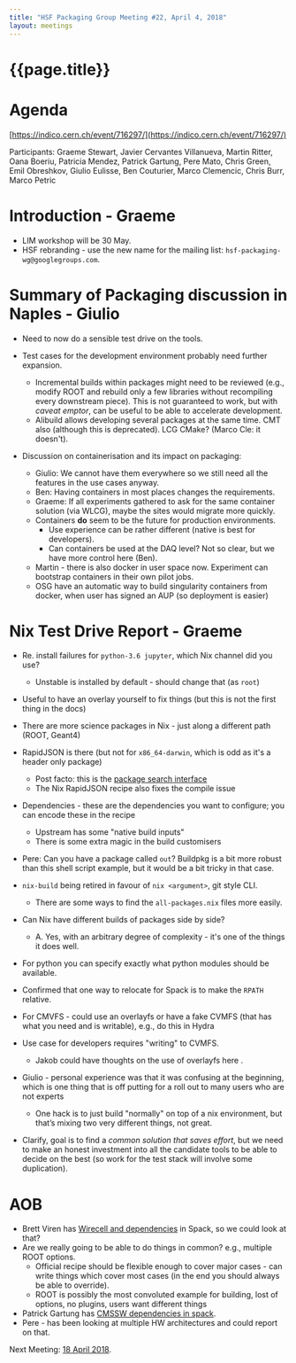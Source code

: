 ```yaml
---
title: "HSF Packaging Group Meeting #22, April 4, 2018"
layout: meetings
---
```


# {{page.title}}

# Agenda

[https://indico.cern.ch/event/716297/](https://indico.cern.ch/event/716297/)

Participants: Graeme Stewart, Javier Cervantes Villanueva, Martin Ritter, Oana
Boeriu, Patricia Mendez, Patrick Gartung, Pere Mato, Chris Green, Emil
Obreshkov, Giulio Eulisse, Ben Couturier, Marco Clemencic, Chris Burr, Marco
Petric

# Introduction - Graeme

- LIM workshop will be 30 May.
- HSF rebranding - use the new name for the mailing list:
  `hsf-packaging-wg@googlegroups.com`.

# Summary of Packaging discussion in Naples - Giulio

- Need to now do a sensible test drive on the tools.

- Test cases for the development environment probably need further expansion.

  - Incremental builds within packages might need to be reviewed (e.g., modify
    ROOT and rebuild only a few libraries without recompiling every downstream
    piece). This is not guaranteed to work, but with _caveat emptor_, can be
    useful to be able to accelerate development.
  - Alibuild allows developing several packages at the same time. CMT also
    (although this is deprecated). LCG CMake? (Marco Cle: it doesn't).

- Discussion on containerisation and its impact on packaging:
  - Giulio: We cannot have them everywhere so we still need all the features in
    the use cases anyway.
  - Ben: Having containers in most places changes the requirements.
  - Graeme: If all experiments gathered to ask for the same container solution
    (via WLCG), maybe the sites would migrate more quickly.
  - Containers **do** seem to be the future for production environments.
    - Use experience can be rather different (native is best for developers).
    - Can containers be used at the DAQ level? Not so clear, but we have more
      control here (Ben).
  - Martin - there is also docker in user space now. Experiment can bootstrap
    containers in their own pilot jobs.
  - OSG have an automatic way to build singularity containers from docker, when
    user has signed an AUP (so deployment is easier)

# Nix Test Drive Report - Graeme

- Re. install failures for `python-3.6 jupyter`, which Nix channel did you use?
  - Unstable is installed by default - should change that (as `root`)
- Useful to have an overlay yourself to fix things (but this is not the first
  thing in the docs)
- There are more science packages in Nix - just along a different path (ROOT,
  Geant4)
- RapidJSON is there (but not for `x86_64-darwin`, which is odd as it's a header
  only package)
  - Post facto: this is the
    [package search interface](https://nixos.org/nixos/packages.html)
  - The Nix RapidJSON recipe also fixes the compile issue
- Dependencies - these are the dependencies you want to configure; you can
  encode these in the recipe
  - Upstream has some "native build inputs"
  - There is some extra magic in the build customisers
- Pere: Can you have a package called `out`? Buildpkg is a bit more robust than
  this shell script example, but it would be a bit tricky in that case.
- `nix-build` being retired in favour of `nix <argument>`, git style CLI.
  - There are some ways to find the `all-packages.nix` files more easily.
- Can Nix have different builds of packages side by side?
  - A. Yes, with an arbitrary degree of complexity - it's one of the things it
    does well.
- For python you can specify exactly what python modules should be available.
- Confirmed that one way to relocate for Spack is to make the `RPATH` relative.
- For CMVFS - could use an overlayfs or have a fake CVMFS (that has what you
  need and is writable), e.g., do this in Hydra
- Use case for developers requires "writing" to CVMFS.

  - Jakob could have thoughts on the use of overlayfs here .

- Giulio - personal experience was that it was confusing at the beginning, which
  is one thing that is off putting for a roll out to many users who are not
  experts

  - One hack is to just build "normally" on top of a nix environment, but that’s
    mixing two very different things, not great.

- Clarify, goal is to find a _common solution that saves effort_, but we need to
  make an honest investment into all the candidate tools to be able to decide on
  the best (so work for the test stack will involve some duplication).

# AOB

- Brett Viren has
  [Wirecell and dependencies](https://github.com/WireCell/wire-cell-spack) in
  Spack, so we could look at that?
- Are we really going to be able to do things in common? e.g., multiple ROOT
  options.
  - Official recipe should be flexible enough to cover major cases - can write
    things which cover most cases (in the end you should always be able to
    override).
  - ROOT is possibly the most convoluted example for building, lost of options,
    no plugins, users want different things
- Patrick Gartung has
  [CMSSW dependencies in spack](https://github.com/gartung/cmssw-spack).
- Pere - has been looking at multiple HW architectures and could report on that.

Next Meeting: [18 April 2018](https://indico.cern.ch/event/716297/).
